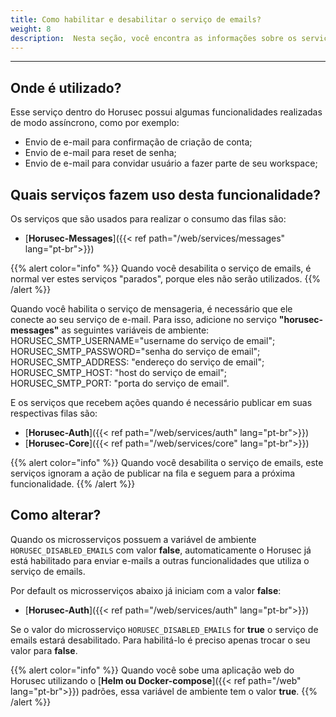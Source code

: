 ```yaml
---
title: Como habilitar e desabilitar o serviço de emails?
weight: 8
description:  Nesta seção, você encontra as informações sobre os serviços de email para o Horusec.
---
```


---

## **Onde é utilizado?** 

Esse serviço dentro do Horusec possui algumas funcionalidades realizadas de modo assíncrono, como por exemplo:

* Envio de e-mail para confirmação de criação de conta;
* Envio de e-mail para reset de senha;
* Envio de e-mail para convidar usuário a fazer parte de seu workspace;

## **Quais serviços fazem uso desta funcionalidade?**

Os serviços que são usados para realizar o consumo das filas são:

* [**Horusec-Messages**]({{< ref path="/web/services/messages" lang="pt-br">}})

{{% alert color="info" %}}
Quando você desabilita o serviço de emails, é normal ver estes serviços "parados", porque eles não serão utilizados.
{{% /alert %}}

Quando você habilita o serviço de mensageria, é necessário que ele conecte ao seu serviço de e-mail. Para isso, adicione no serviço **"horusec-messages"** as seguintes variáveis de ambiente: 
HORUSEC_SMTP_USERNAME="username do serviço de email";
HORUSEC_SMTP_PASSWORD="senha do serviço de email";
HORUSEC_SMTP_ADDRESS: "endereço do serviço de email";
HORUSEC_SMTP_HOST: "host do serviço de email";
HORUSEC_SMTP_PORT: "porta do serviço de email".

E os serviços que recebem ações quando é necessário publicar em suas respectivas filas são:
* [**Horusec-Auth**]({{< ref path="/web/services/auth" lang="pt-br">}})
* [**Horusec-Core**]({{< ref path="/web/services/core" lang="pt-br">}})

{{% alert color="info" %}}
Quando você desabilita o serviço de emails, este serviços ignoram a ação de publicar na fila e seguem para a próxima funcionalidade.
{{% /alert %}}


## **Como alterar?**

Quando os microsserviços possuem a variável de ambiente `HORUSEC_DISABLED_EMAILS` com valor **false**, automaticamente o Horusec já está habilitado para enviar e-mails a outras funcionalidades que utiliza o serviço de emails.

Por default os microsserviços abaixo já iniciam com a valor **false**:
* [**Horusec-Auth**]({{< ref path="/web/services/auth" lang="pt-br">}})

Se o valor do microsserviço `HORUSEC_DISABLED_EMAILS` for **true** o serviço de emails estará desabilitado.
Para habilitá-lo é preciso apenas trocar o seu valor para **false**.

{{% alert color="info" %}}
Quando você sobe uma aplicação web do Horusec utilizando o [**Helm ou Docker-compose**]({{< ref path="/web" lang="pt-br">}}) padrões, essa variável de ambiente tem o valor **true**.
{{% /alert %}}
